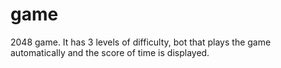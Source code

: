 # game
2048 game.
It has 3 levels of difficulty, bot that plays the game automatically and the score of time is displayed.
